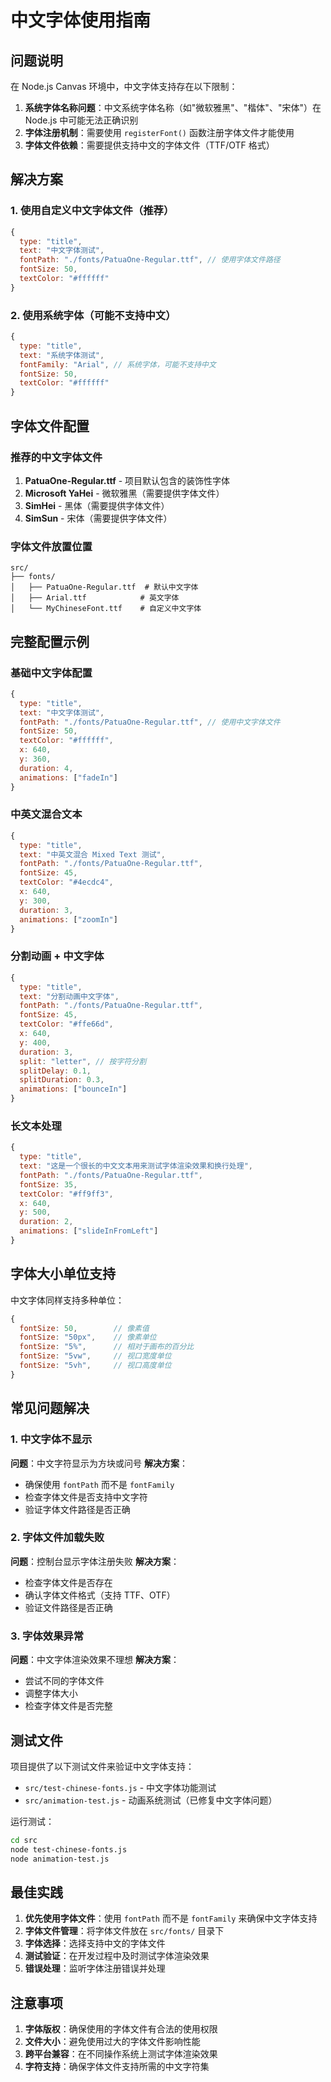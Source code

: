 # 中文字体使用指南

## 问题说明

在 Node.js Canvas 环境中，中文字体支持存在以下限制：

1. **系统字体名称问题**：中文系统字体名称（如"微软雅黑"、"楷体"、"宋体"）在 Node.js 中可能无法正确识别
2. **字体注册机制**：需要使用 `registerFont()` 函数注册字体文件才能使用
3. **字体文件依赖**：需要提供支持中文的字体文件（TTF/OTF 格式）

## 解决方案

### 1. 使用自定义中文字体文件（推荐）

```javascript
{
  type: "title",
  text: "中文字体测试",
  fontPath: "./fonts/PatuaOne-Regular.ttf", // 使用字体文件路径
  fontSize: 50,
  textColor: "#ffffff"
}
```

### 2. 使用系统字体（可能不支持中文）

```javascript
{
  type: "title",
  text: "系统字体测试",
  fontFamily: "Arial", // 系统字体，可能不支持中文
  fontSize: 50,
  textColor: "#ffffff"
}
```

## 字体文件配置

### 推荐的中文字体文件

1. **PatuaOne-Regular.ttf** - 项目默认包含的装饰性字体
2. **Microsoft YaHei** - 微软雅黑（需要提供字体文件）
3. **SimHei** - 黑体（需要提供字体文件）
4. **SimSun** - 宋体（需要提供字体文件）

### 字体文件放置位置

```
src/
├── fonts/
│   ├── PatuaOne-Regular.ttf  # 默认中文字体
│   ├── Arial.ttf            # 英文字体
│   └── MyChineseFont.ttf    # 自定义中文字体
```

## 完整配置示例

### 基础中文字体配置

```javascript
{
  type: "title",
  text: "中文字体测试",
  fontPath: "./fonts/PatuaOne-Regular.ttf", // 使用中文字体文件
  fontSize: 50,
  textColor: "#ffffff",
  x: 640,
  y: 360,
  duration: 4,
  animations: ["fadeIn"]
}
```

### 中英文混合文本

```javascript
{
  type: "title",
  text: "中英文混合 Mixed Text 测试",
  fontPath: "./fonts/PatuaOne-Regular.ttf",
  fontSize: 45,
  textColor: "#4ecdc4",
  x: 640,
  y: 300,
  duration: 3,
  animations: ["zoomIn"]
}
```

### 分割动画 + 中文字体

```javascript
{
  type: "title",
  text: "分割动画中文字体",
  fontPath: "./fonts/PatuaOne-Regular.ttf",
  fontSize: 45,
  textColor: "#ffe66d",
  x: 640,
  y: 400,
  duration: 3,
  split: "letter", // 按字符分割
  splitDelay: 0.1,
  splitDuration: 0.3,
  animations: ["bounceIn"]
}
```

### 长文本处理

```javascript
{
  type: "title",
  text: "这是一个很长的中文文本用来测试字体渲染效果和换行处理",
  fontPath: "./fonts/PatuaOne-Regular.ttf",
  fontSize: 35,
  textColor: "#ff9ff3",
  x: 640,
  y: 500,
  duration: 2,
  animations: ["slideInFromLeft"]
}
```

## 字体大小单位支持

中文字体同样支持多种单位：

```javascript
{
  fontSize: 50,        // 像素值
  fontSize: "50px",    // 像素单位
  fontSize: "5%",      // 相对于画布的百分比
  fontSize: "5vw",     // 视口宽度单位
  fontSize: "5vh",     // 视口高度单位
}
```

## 常见问题解决

### 1. 中文字体不显示

**问题**：中文字符显示为方块或问号
**解决方案**：
- 确保使用 `fontPath` 而不是 `fontFamily`
- 检查字体文件是否支持中文字符
- 验证字体文件路径是否正确

### 2. 字体文件加载失败

**问题**：控制台显示字体注册失败
**解决方案**：
- 检查字体文件是否存在
- 确认字体文件格式（支持 TTF、OTF）
- 验证文件路径是否正确

### 3. 字体效果异常

**问题**：中文字体渲染效果不理想
**解决方案**：
- 尝试不同的字体文件
- 调整字体大小
- 检查字体文件是否完整

## 测试文件

项目提供了以下测试文件来验证中文字体支持：

- `src/test-chinese-fonts.js` - 中文字体功能测试
- `src/animation-test.js` - 动画系统测试（已修复中文字体问题）

运行测试：

```bash
cd src
node test-chinese-fonts.js
node animation-test.js
```

## 最佳实践

1. **优先使用字体文件**：使用 `fontPath` 而不是 `fontFamily` 来确保中文字体支持
2. **字体文件管理**：将字体文件放在 `src/fonts/` 目录下
3. **字体选择**：选择支持中文的字体文件
4. **测试验证**：在开发过程中及时测试字体渲染效果
5. **错误处理**：监听字体注册错误并处理

## 注意事项

1. **字体版权**：确保使用的字体文件有合法的使用权限
2. **文件大小**：避免使用过大的字体文件影响性能
3. **跨平台兼容**：在不同操作系统上测试字体渲染效果
4. **字符支持**：确保字体文件支持所需的中文字符集
